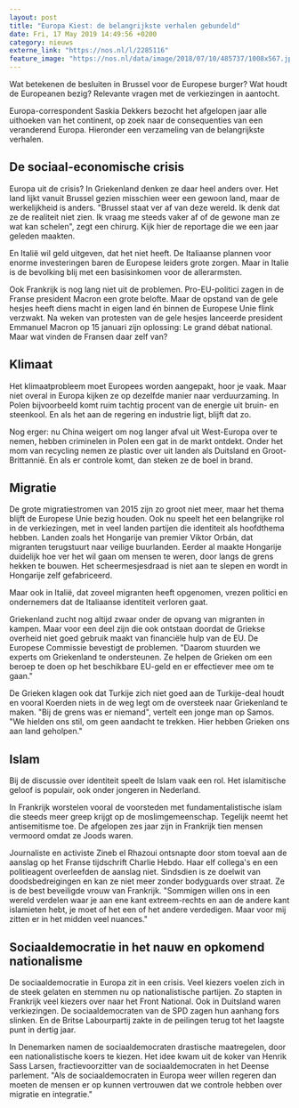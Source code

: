 ```yaml
---
layout: post
title: "Europa Kiest: de belangrijkste verhalen gebundeld"
date: Fri, 17 May 2019 14:49:56 +0200
category: nieuws
externe_link: "https://nos.nl/l/2285116"
feature_image: "https://nos.nl/data/image/2018/07/10/485737/1008x567.jpg"
---
```


<p>Wat betekenen de besluiten in Brussel voor de Europese burger? Wat houdt de Europeanen bezig? Relevante vragen met de verkiezingen in aantocht.</p>
<p>Europa-correspondent Saskia Dekkers bezocht het afgelopen jaar alle uithoeken van het continent, op zoek naar de consequenties van een veranderend Europa. Hieronder een verzameling van de belangrijkste verhalen.</p>
<h2>De sociaal-economische crisis</h2>
<p>Europa uit de crisis? In Griekenland denken ze daar heel anders over. Het land lijkt vanuit Brussel gezien misschien weer een gewoon land, maar de werkelijkheid is anders. "Brussel staat ver af van deze wereld. Ik denk dat ze de realiteit niet zien. Ik vraag me steeds vaker af of de gewone man ze wat kan schelen", zegt een chirurg. Kijk hier de reportage die we een jaar geleden maakten.</p>
<p>En Italië wil geld uitgeven, dat het niet heeft. De Italiaanse plannen voor enorme investeringen baren de Europese leiders grote zorgen. Maar in Italie is de bevolking blij met een basisinkomen voor de allerarmsten.</p>
<p>Ook Frankrijk is nog lang niet uit de problemen. Pro-EU-politici zagen in de Franse president Macron een grote belofte. Maar de opstand van de gele hesjes heeft diens macht in eigen land én binnen de Europese Unie flink verzwakt. Na weken van protesten van de gele hesjes lanceerde president Emmanuel Macron op 15 januari zijn oplossing: Le grand débat national. Maar wat vinden de Fransen daar zelf van?</p>
<h2>Klimaat</h2>
<p>Het klimaatprobleem moet Europees worden aangepakt, hoor je vaak. Maar niet overal in Europa kijken ze op dezelfde manier naar verduurzaming. In Polen bijvoorbeeld komt ruim tachtig procent van de energie uit bruin- en steenkool. En als het aan de regering en industrie ligt, blijft dat zo.</p>
<p>Nog erger: nu China weigert om nog langer afval uit West-Europa over te nemen, hebben criminelen in Polen een gat in de markt ontdekt. Onder het mom van recycling nemen ze plastic over uit landen als Duitsland en Groot-Brittannië. En als er controle komt, dan steken ze de boel in brand.</p>
<h2>Migratie</h2>
<p>De grote migratiestromen van 2015 zijn zo groot niet meer, maar het thema blijft de Europese Unie bezig houden. Ook nu speelt het een belangrijke rol in de verkiezingen, met in veel landen partijen die identiteit als hoofdthema hebben. Landen zoals het Hongarije van premier Viktor Orbán, dat migranten terugstuurt naar veilige buurlanden. Eerder al maakte Hongarije duidelijk hoe ver het wil gaan om mensen te weren, door langs de grens hekken te bouwen. Het scheermesjesdraad is niet aan te slepen en wordt in Hongarije zelf gefabriceerd.</p>
<p>Maar ook in Italië, dat zoveel migranten heeft opgenomen, vrezen politici en ondernemers dat de Italiaanse identiteit verloren gaat.</p>
<p>Griekenland zucht nog altijd zwaar onder de opvang van migranten in kampen. Maar voor een deel zijn die ook ontstaan doordat de Griekse overheid niet goed gebruik maakt van financiële hulp van de EU. De Europese Commissie bevestigt de problemen. "Daarom stuurden we experts om Griekenland te ondersteunen. Ze helpen de Grieken om een beroep te doen op het beschikbare EU-geld en er effectiever mee om te gaan."</p>
<p>De Grieken klagen ook dat Turkije zich niet goed aan de Turkije-deal houdt en vooral Koerden niets in de weg legt om de oversteek naar Griekenland te maken. "Bij de grens was er niemand", vertelt een jonge man op Samos. "We hielden ons stil, om geen aandacht te trekken. Hier hebben Grieken ons aan land geholpen."</p>
<h2>Islam</h2>
<p>Bij de discussie over identiteit speelt de Islam vaak een rol. Het islamitische geloof is populair, ook onder jongeren in Nederland.</p>
<p>In Frankrijk worstelen vooral de voorsteden met fundamentalistische islam die steeds meer greep krijgt op de moslimgemeenschap. Tegelijk neemt het antisemitisme toe. De afgelopen zes jaar zijn in Frankrijk tien mensen vermoord omdat ze Joods waren.</p>
<p>Journaliste en activiste Zineb el Rhazoui ontsnapte door stom toeval aan de aanslag op het Franse tijdschrift Charlie Hebdo. Haar elf collega's en een politieagent overleefden de aanslag niet. Sindsdien is ze doelwit van doodsbedreigingen en kan ze niet meer zonder bodyguards over straat. Ze is de best beveiligde vrouw van Frankrijk. "Sommigen willen ons in een wereld verdelen waar je aan ene kant extreem-rechts en aan de andere kant islamieten hebt, je moet of het een of het andere verdedigen. Maar voor mij zitten er in het midden veel nuances."</p>
<h2>Sociaaldemocratie in het nauw en opkomend nationalisme</h2>
<p>De sociaaldemocratie in Europa zit in een crisis. Veel kiezers voelen zich in de steek gelaten en stemmen nu op nationalistische partijen. Zo stapten in Frankrijk veel kiezers over naar het Front National. Ook in Duitsland waren verkiezingen. De sociaaldemocraten van de SPD zagen hun aanhang fors slinken. En de Britse Labourpartij zakte in de peilingen terug tot het laagste punt in dertig jaar.</p>
<p>In Denemarken namen de sociaaldemocraten drastische maatregelen, door een nationalistische koers te kiezen. Het idee kwam uit de koker van Henrik Sass Larsen, fractievoorzitter van de sociaaldemocraten in het Deense parlement. "Als de sociaaldemocraten in Europa weer willen regeren dan moeten de mensen er op kunnen vertrouwen dat we controle hebben over migratie en integratie."</p>

